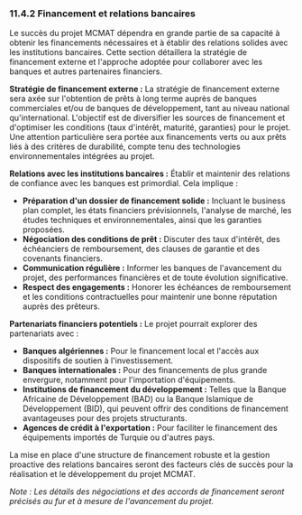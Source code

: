 
### 11.4.2 Financement et relations bancaires

Le succès du projet MCMAT dépendra en grande partie de sa capacité à obtenir les financements nécessaires et à établir des relations solides avec les institutions bancaires. Cette section détaillera la stratégie de financement externe et l'approche adoptée pour collaborer avec les banques et autres partenaires financiers.

**Stratégie de financement externe :**
La stratégie de financement externe sera axée sur l'obtention de prêts à long terme auprès de banques commerciales et/ou de banques de développement, tant au niveau national qu'international. L'objectif est de diversifier les sources de financement et d'optimiser les conditions (taux d'intérêt, maturité, garanties) pour le projet. Une attention particulière sera portée aux financements verts ou aux prêts liés à des critères de durabilité, compte tenu des technologies environnementales intégrées au projet.

**Relations avec les institutions bancaires :**
Établir et maintenir des relations de confiance avec les banques est primordial. Cela implique :

*   **Préparation d'un dossier de financement solide :** Incluant le business plan complet, les états financiers prévisionnels, l'analyse de marché, les études techniques et environnementales, ainsi que les garanties proposées.
*   **Négociation des conditions de prêt :** Discuter des taux d'intérêt, des échéanciers de remboursement, des clauses de garantie et des covenants financiers.
*   **Communication régulière :** Informer les banques de l'avancement du projet, des performances financières et de toute évolution significative.
*   **Respect des engagements :** Honorer les échéances de remboursement et les conditions contractuelles pour maintenir une bonne réputation auprès des prêteurs.

**Partenariats financiers potentiels :**
Le projet pourrait explorer des partenariats avec :

*   **Banques algériennes :** Pour le financement local et l'accès aux dispositifs de soutien à l'investissement.
*   **Banques internationales :** Pour des financements de plus grande envergure, notamment pour l'importation d'équipements.
*   **Institutions de financement du développement :** Telles que la Banque Africaine de Développement (BAD) ou la Banque Islamique de Développement (BID), qui peuvent offrir des conditions de financement avantageuses pour des projets structurants.
*   **Agences de crédit à l'exportation :** Pour faciliter le financement des équipements importés de Turquie ou d'autres pays.

La mise en place d'une structure de financement robuste et la gestion proactive des relations bancaires seront des facteurs clés de succès pour la réalisation et le développement du projet MCMAT.

*Note : Les détails des négociations et des accords de financement seront précisés au fur et à mesure de l'avancement du projet.*


